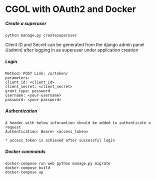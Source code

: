 # CGOL with OAuth2 and Docker



##### Create a superuser
`python manage.py createsuperuser`

Client ID and Secret can be generated from the django admin panel (/admin) after logging in as superuser under application creation


##### Login 
```
Method: POST Link: /o/token/
parameters:
client_id: <client_id>
client_secret: <client_secret>
grant_type: password
username: <your-username>
password: <your-password>
```

##### Authentication

```
A header with below inforamtion should be added to authenticate a request
Authentication: Bearer <access_token>

* access_token is achieved after successful login
```

##### Docker commands

```
docker-compose run web python manage.py migrate
docker-compose build
docker-compose up
```